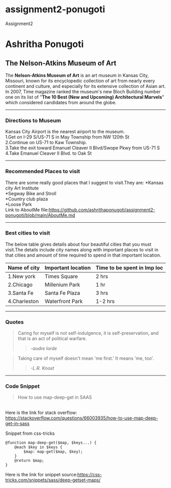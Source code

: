 # assignment2-ponugoti
Assignment2
# Ashritha Ponugoti
## The Nelson-Atkins Museum of Art

The **Nelson-Atkins Museum of Art** is an art museum in Kansas City, Missouri, known for its encyclopedic collection of art from nearly every continent and culture, and especially for its extensive collection of Asian art.<br>In 2007, Time magazine ranked the museum's new Bloch Building number one on its list of "**The 10 Best (New and Upcoming) Architectural Marvels**" which considered candidates from around the globe.
********************************************************************************************************************
### Directions to Museum
Kansas City Airport is the nearest airport to the museum.
<br>1.Get on I-29 S/US-71 S in May Township from NW 120th St
<br>2.Continue on US-71 to Kaw Township.
<br>3.Take the exit toward Emanuel Cleaver II Blvd/Swope Pkwy from US-71 S
<br>4.Take Emanuel Cleaver II Blvd. to Oak St
********************************************************************************************************************

### Recommended Places to visit
There are some really good places that I suggest to visit.They are:
*Kansas city Art Institute
<br>*Segway Bike and Stroll
<br>*Country club plaza
<br>*Loose Park
<br>Link to AboutMe file:<https://github.com/ashrithaponugoti/assignment2-ponugoti/blob/main/AboutMe.md>
********************************************************************************************************************

### Best cities to visit
The below table gives details about four beautiful cities that you must visit.The details include city names along with important places to visit in that cities and amount of time required to spend in that important location.


|Name of city     |          Important location      |         Time to be spent in Imp loc   |
|-----------------|----------------------------------|---------------------------------------|
|1.New york       |          Times Square            |                   2 hrs               | 
|2.Chicago        |          Millenium Park          |                   1 hr                |
|3.Santa Fe       |          Santa Fe Plaza          |                   3 hrs               |  
|4.Charleston     |          Waterfront Park         |                   1-2 hrs             |

********************************************************************************************************************

### Quotes
>Caring for myself is not self-indulgence, it is self-preservation, and that is an act of political warfare.
>>*-audre lorde*<br>

>Taking care of myself doesn't mean 'me first.' It means 'me, too'.
>>*-L.R. Knost*

********************************************************************************************************************

### Code Snippet
>How to use map-deep-get in SAAS 

<br>Here is the link for stack overflow:
<br><https://stackoverflow.com/questions/66003935/how-to-use-map-deep-get-in-sass>

Snippet from css-tricks<br>
``` 
@function map-deep-get($map, $keys...) {
    @each $key in $keys {
        $map: map-get($map, $key);
    }
    @return $map;
}
```
Here is the link for snippet source:<https://css-tricks.com/snippets/sass/deep-getset-maps/>